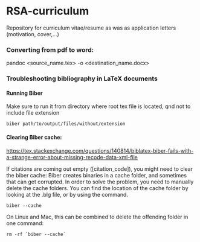 # RSA-curriculum
Repository for curriculum vitae/resume as was as application letters (motivation, cover,...)

### Converting from pdf to word:
pandoc <source_name.tex> -o <destination_name.docx>



###  Troubleshooting bibliography in LaTeX documents
#### Running Biber
Make sure to run it from directory where root tex file is located, qnd not to include file extension
```
biber path/to/output/files/without/extension
```

#### Clearing Biber cache:
https://tex.stackexchange.com/questions/140814/biblatex-biber-fails-with-a-strange-error-about-missing-recode-data-xml-file

If citations are coming out empty ([citation_code]), you might need to clear the biber cache: Biber creates binaries in a cache folder, and sometimes that can get corrupted. In order to solve the problem, you need to manually delete the cache folders.
You can find the location of the cache folder by looking at the .blg file, or by using the command.
```
biber --cache
```
On Linux and Mac, this can be combined to delete the offending folder in one command:
```
rm -rf `biber --cache`
```
